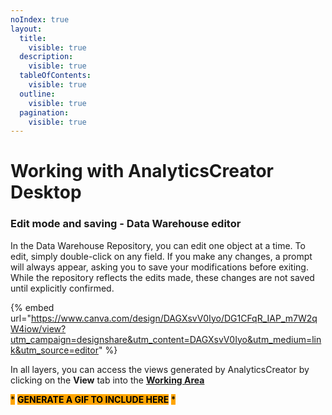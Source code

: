 ```yaml
---
noIndex: true
layout:
  title:
    visible: true
  description:
    visible: true
  tableOfContents:
    visible: true
  outline:
    visible: true
  pagination:
    visible: true
---
```


# Working with AnalyticsCreator Desktop

### Edit mode and saving - Data Warehouse editor <a href="#toc_0" id="toc_0"></a>

In the Data Warehouse Repository, you can edit one object at a time. To edit, simply double-click on any field. If you make any changes, a prompt will always appear, asking you to save your modifications before exiting. While the repository reflects the edits made, these changes are not saved until explicitly confirmed.

{% embed url="https://www.canva.com/design/DAGXsvV0Iyo/DG1CFqR_IAP_m7W2qW4iow/view?utm_campaign=designshare&utm_content=DAGXsvV0Iyo&utm_medium=link&utm_source=editor" %}

In all layers, you can access the views generated by AnalyticsCreator by clicking on the **View** tab into the [**Working Area**](analyticscreator-desktop-ui.md)

<mark style="background-color:orange;">\*</mark> <mark style="background-color:orange;"></mark><mark style="background-color:orange;">**GENERATE A GIF TO INCLUDE HERE**</mark> <mark style="background-color:orange;"></mark><mark style="background-color:orange;">\*</mark>&#x20;




